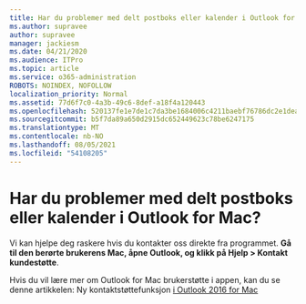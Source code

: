 ```yaml
---
title: Har du problemer med delt postboks eller kalender i Outlook for Mac?
ms.author: supravee
author: supravee
manager: jackiesm
ms.date: 04/21/2020
ms.audience: ITPro
ms.topic: article
ms.service: o365-administration
ROBOTS: NOINDEX, NOFOLLOW
localization_priority: Normal
ms.assetid: 77d6f7c0-4a3b-49c6-8def-a18f4a120443
ms.openlocfilehash: 520137fe1e7de1c7da3be1684006c4211baebf76786dc2e1dea7acc91f82cc7a
ms.sourcegitcommit: b5f7da89a650d2915dc652449623c78be6247175
ms.translationtype: MT
ms.contentlocale: nb-NO
ms.lasthandoff: 08/05/2021
ms.locfileid: "54108205"
---
```

# <a name="shared-mailbox-or-calendar-issue-in-outlook-for-mac"></a>Har du problemer med delt postboks eller kalender i Outlook for Mac?

Vi kan hjelpe deg raskere hvis du kontakter oss direkte fra programmet. **Gå til den berørte brukerens Mac, åpne Outlook, og klikk på Hjelp \> Kontakt kundestøtte**. 
  
Hvis du vil lære mer om Outlook for Mac brukerstøtte i appen, kan du se denne artikkelen: Ny kontaktstøttefunksjon [i Outlook 2016 for Mac](https://answers.microsoft.com/msoffice/forum/msoffice_outlook-mso_mac-mso_mac2016/new-contact-support-feature-in-outlook-2016-for/d4fc21c4-25e2-4e10-b943-1fba6542b517)
  


